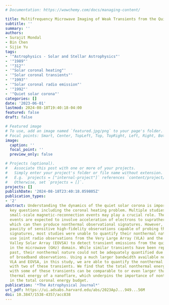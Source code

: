 ```yaml
---
# Documentation: https://wowchemy.com/docs/managing-content/

title: Multifrequency Microwave Imaging of Weak Transients from the Quiet Solar Corona
subtitle: ''
summary: ''
authors:
- Surajit Mondal
- Bin Chen
- Sijie Yu
tags:
- '"Astrophysics - Solar and Stellar Astrophysics"'
- '"1989"'
- '"312"'
- '"Solar coronal heating"'
- '"Solar coronal transients"'
- '"1993"'
- '"Solar coronal radio emission"'
- '"1992"'
- '"Quiet solar corona"'
categories: []
date: '2023-06-01'
lastmod: 2024-08-18T19:40:18-04:00
featured: false
draft: false

# Featured image
# To use, add an image named `featured.jpg/png` to your page's folder.
# Focal points: Smart, Center, TopLeft, Top, TopRight, Left, Right, BottomLeft, Bottom, BottomRight.
image:
  caption: ''
  focal_point: ''
  preview_only: false

# Projects (optional).
#   Associate this post with one or more of your projects.
#   Simply enter your project's folder or file name without extension.
#   E.g. `projects = ["internal-project"]` references `content/project/deep-learning/index.md`.
#   Otherwise, set `projects = []`.
projects: []
publishDate: '2024-08-18T23:40:18.059805Z'
publication_types:
- '2'
abstract: Understanding the dynamics of the quiet solar corona is important for answering
  key questions including the coronal heating problem. Multiple studies have suggested
  small-scale magnetic-reconnection events may play a crucial role. These reconnection
  events are expected to involve acceleration of electrons to suprathermal energies,
  which can then produce nonthermal observational signatures. However, due to the
  paucity of sensitive high-fidelity observations capable of probing these nonthermal
  signatures, most studies were unable to quantify their nonthermal nature. Here we
  use joint radio observations from the Very Large Array (VLA) and the Expanded Owens
  Valley Solar Array (EOVSA) to detect transient emissions from the quiet solar corona
  in the microwave (GHz) domain. While similar transients have been reported in the
  past, their nonthermal nature could not be adequately quantified due to the unavailability
  of broadband observations. Using a much larger bandwidth available now with the
  VLA and EOVSA, in this study, we are able to quantify the nonthermal energy associated
  with two of these transients. We find that the total nonthermal energy associated
  with some of these transients can be comparable to or even larger than the total
  thermal energy of a nanoflare, which underpins the importance of nonthermal energy
  in the total coronal energy budget.
publication: '*The Astrophysical Journal*'
url_pdf: https://ui.adsabs.harvard.edu/abs/2023ApJ...949...56M
doi: 10.3847/1538-4357/acc838
---
```

